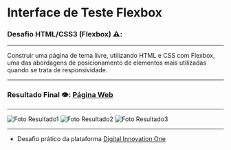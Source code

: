 # Interface de Teste Flexbox

### Desafio HTML/CSS3 (Flexbox) ⚠️:
***
  Construir uma página de tema livre, utilizando HTML e CSS com Flexbox, uma das abordagens de posicionamento de elementos mais utilizadas quando se trata de       responsividade.
***

### Resultado Final 👁️:  [Página Web](https://davi-perdigao.github.io/Spread_FullStack_Developer/Flex%20Projeto/)
***
 ![Foto Resultado1](https://github.com/Davi-Perdigao/Spread_FullStack_Developer/blob/main/Flex%20Projeto/images/Resultado-1.png)
 ![Foto Resultado2](https://github.com/Davi-Perdigao/Spread_FullStack_Developer/blob/main/Flex%20Projeto/images/Resultado-2.png)
 ![Foto Resultado3](https://github.com/Davi-Perdigao/Spread_FullStack_Developer/blob/main/Flex%20Projeto/images/Resultado-3.png)

***

- Desafio prático da plataforma [Digital Innovation One](https://web.digitalinnovation.one/home "Digital Innovation One")
